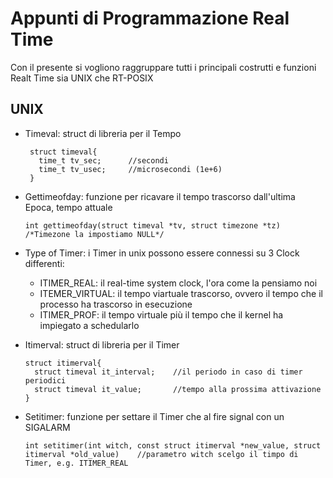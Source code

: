 # Appunti di Programmazione Real Time

Con il presente si vogliono raggruppare tutti i principali costrutti e funzioni Realt Time sia UNIX che RT-POSIX



## UNIX

- Timeval: struct di libreria per il Tempo    
   ```
    struct timeval{
      time_t tv_sec;      //secondi
      time_t tv_usec;     //microsecondi (1e+6)
    }
    ```
- Gettimeofday: funzione per ricavare il tempo trascorso dall'ultima Epoca, tempo attuale
    
    ```
    int gettimeofday(struct timeval *tv, struct timezone *tz) /*Timezone la impostiamo NULL*/ 
    ```
    
- Type of Timer: i Timer in unix possono essere connessi su 3 Clock differenti:
  - ITIMER_REAL: il real-time system clock, l'ora come la pensiamo noi
  - ITEMER_VIRTUAL: il tempo viartuale trascorso, ovvero il tempo che il processo ha trascorso in esecuzione
  - ITIMER_PROF: il tempo virtuale più il tempo che il kernel ha impiegato a schedularlo

- Itimerval: struct di libreria per il Timer
    ```
    struct itimerval{
      struct timeval it_interval;    //il periodo in caso di timer periodici
      struct timeval it_value;       //tempo alla prossima attivazione 
    }
    ```
- Setitimer: funzione per settare il Timer che al fire signal con un SIGALARM
    ```
    int setitimer(int witch, const struct itimerval *new_value, struct itimerval *old_value)    //parametro witch scelgo il timpo di Timer, e.g. ITIMER_REAL
    ```
